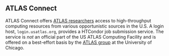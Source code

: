 ## ATLAS Connect

ATLAS Connect offers [ATLAS researchers](https://atlas.cern/discover/collaboration) access to high-throughput computing resources from various opportunistic sources in the U.S.  A login host, `login.usatlas.org`, provides a HTCondor job submission service.  The service is *not* an official part of the US ATLAS Computing Facility and is offered on a best-effort basis by the [ATLAS group](https://hep.uchicago.edu/atlas/) at the University of Chicago.
